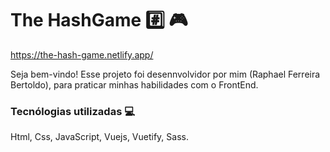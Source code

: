 # The HashGame :hash: 🎮 

https://the-hash-game.netlify.app/

Seja bem-vindo! Esse projeto foi desennvolvidor por mim (Raphael Ferreira Bertoldo), para praticar minhas habilidades com o FrontEnd.

### Tecnólogias utilizadas 💻 
Html, Css, JavaScript, Vuejs, Vuetify, Sass. 

